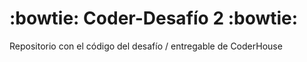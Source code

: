 # :bowtie: Coder-Desafío 2 :bowtie:

Repositorio con el código del desafío / entregable de CoderHouse
